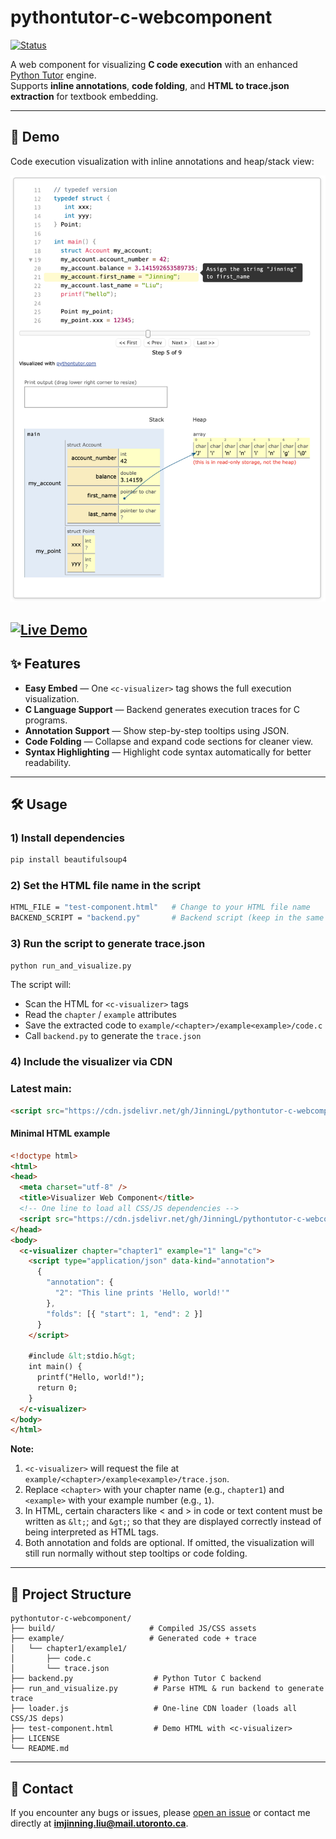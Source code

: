 # pythontutor-c-webcomponent

[![Status](https://img.shields.io/badge/status-work%20in%20progress-yellow)](https://github.com/JinningL/pythontutor-c-webcomponent)

A web component for visualizing **C code execution** with an enhanced [Python Tutor](https://pythontutor.com/) engine.  
Supports **inline annotations**, **code folding**, and **HTML to trace.json extraction** for textbook embedding.

---

## 📸 Demo

Code execution visualization with inline annotations and heap/stack view:


 ![Code Step](docs/demo.png)

[![Live Demo](https://img.shields.io/badge/Demo-Live-blue)](https://JinningL.github.io/pythontutor-c-webcomponent/test-component.html)
---

## ✨ Features

- **Easy Embed** — One `<c-visualizer>` tag shows the full execution visualization.
- **C Language Support** — Backend generates execution traces for C programs.
- **Annotation Support** — Show step-by-step tooltips using JSON.
- **Code Folding** — Collapse and expand code sections for cleaner view.
- **Syntax Highlighting** — Highlight code syntax automatically for better readability.

---
## 🛠 Usage
### 1) Install dependencies
```bash
pip install beautifulsoup4
```

### 2) Set the HTML file name in the script
```bash
HTML_FILE = "test-component.html"   # Change to your HTML file name
BACKEND_SCRIPT = "backend.py"       # Backend script (keep in the same directory)
```
### 3) Run the script to generate trace.json
```bash
python run_and_visualize.py
```

The script will:
- Scan the HTML for `<c-visualizer>` tags
- Read the `chapter` / `example` attributes
- Save the extracted code to `example/<chapter>/example<example>/code.c`
- Call `backend.py` to generate the `trace.json`

### 4) Include the visualizer via CDN

### Latest main:
```html
<script src="https://cdn.jsdelivr.net/gh/JinningL/pythontutor-c-webcomponent@main/loader.js"></script>
```

#### **Minimal HTML example**
```html
<!doctype html>
<html>
<head>
  <meta charset="utf-8" />
  <title>Visualizer Web Component</title>
  <!-- One line to load all CSS/JS dependencies -->
  <script src="https://cdn.jsdelivr.net/gh/JinningL/pythontutor-c-webcomponent@main/loader.js"></script>
</head>
<body>
  <c-visualizer chapter="chapter1" example="1" lang="c">
    <script type="application/json" data-kind="annotation">
      {
        "annotation": {
          "2": "This line prints 'Hello, world!'"
        },
        "folds": [{ "start": 1, "end": 2 }]
      }
    </script>

    #include &lt;stdio.h&gt;
    int main() {
      printf("Hello, world!");
      return 0;
    }
  </c-visualizer>
</body>
</html>
```

**Note:**  
1. `<c-visualizer>` will request the file at `example/<chapter>/example<example>/trace.json`.  
2. Replace `<chapter>` with your chapter name (e.g., `chapter1`) and `<example>` with your example number (e.g., `1`).
3. In HTML, certain characters like < and > in code or text content must be written as `&lt;`; and `&gt;`; so that they are displayed correctly instead of being interpreted as HTML tags.
4. Both annotation and folds are optional. If omitted, the visualization will still run normally without step tooltips or code folding.

---
## 📂 Project Structure

```plaintext
pythontutor-c-webcomponent/
├── build/                     # Compiled JS/CSS assets
├── example/                   # Generated code + trace 
│   └── chapter1/example1/
│       ├── code.c
│       └── trace.json
├── backend.py                  # Python Tutor C backend
├── run_and_visualize.py        # Parse HTML & run backend to generate trace
├── loader.js                   # One-line CDN loader (loads all CSS/JS deps)
├── test-component.html         # Demo HTML with <c-visualizer>
├── LICENSE
└── README.md
```
---
## 🐞 Contact

If you encounter any bugs or issues, please [open an issue](https://github.com/JinningL/pythontutor-c-webcomponent/issues) or contact me directly at **imjinning.liu@mail.utoronto.ca**.
